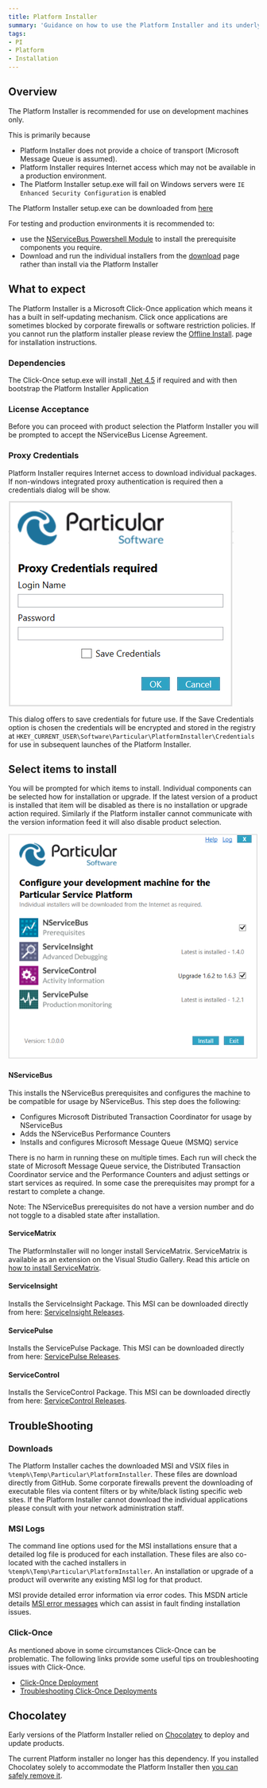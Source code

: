 ```yaml
---
title: Platform Installer
summary: 'Guidance on how to use the Platform Installer and its underlying components'
tags: 
- PI
- Platform
- Installation
---
```


## Overview

The Platform Installer is recommended for use on development machines only. 

This is primarily because

- Platform Installer does not provide a choice of transport (Microsoft Message Queue is assumed).
- Platform Installer requires Internet access which may not be available in a production environment.
- The Platform Installer setup.exe will fail on Windows servers were `IE Enhanced Security Configuration` is enabled

The Platform Installer setup.exe can be downloaded from [here](http://particular.net/start-platform-download)
    
For testing and production environments it is recommended to: 

- use the [NServiceBus Powershell Module](/nservicebus/operations/management-using-powershell.md) to install the prerequisite components you require. 
- Download and run the individual installers from the [download](http://particular.net/downloads) page rather than install via the Platform Installer


## What to expect 

The Platform Installer is a Microsoft Click-Once application which means it has a built in self-updating mechanism.  Click  once applications are sometimes blocked by corporate firewalls or software restriction policies. If you cannot run the platform installer please review the [Offline Install](offline.md). page for installation instructions.


### Dependencies

The Click-Once setup.exe will install [.Net 4.5](http://www.microsoft.com/en-au/download/details.aspx?id=40779)  if required and with then bootstrap the Platform Installer 
Application 


### License Acceptance

Before you can proceed with product selection the Platform Installer you will be prompted to accept the NServiceBus License Agreement.  

    
### Proxy Credentials

Platform Installer requires Internet access to download individual packages. If non-windows integrated proxy authentication is required then a credentials dialog will be show. 

![](save-credentials.png)

This dialog offers to save credentials for future use. 
If the Save Credentials option is chosen the credentials will be encrypted and stored in the registry at `HKEY_CURRENT_USER\Software\Particular\PlatformInstaller\Credentials` for use in subsequent launches of the Platform Installer.  


## Select items to install

You will be prompted for which items to install. Individual components can be selected how for installation or upgrade. If the latest version of a product is installed that item will be disabled as there is no installation or upgrade action required.  Similarly if the Platform installer cannot communicate with the version information feed it will also disable product selection.      

![](select-items.png)


#### NServiceBus

This installs the NServiceBus prerequisites and configures the machine to be compatible for usage by NServiceBus. 
This step does the following:

 * Configures Microsoft Distributed Transaction Coordinator for usage by NServiceBus 
 * Adds the NServiceBus Performance Counters
 * Installs and configures Microsoft Message Queue (MSMQ) service

There is no harm in running these on multiple times. Each run will check the state of Microsoft Message Queue service, the Distributed Transaction Coordinator service and the Performance Counters and adjust settings or start services as required. In some case the prerequisites may prompt for a restart to complete a change.

Note: The NServiceBus prerequisites do not have a version number and do not toggle to a disabled state after installation.


#### ServiceMatrix 

The PlatformInstaller will no longer install ServiceMatrix. ServiceMatrix is available as an extension on the Visual Studio Gallery. Read this article on [how to install ServiceMatrix](/servicematrix/installing-servicematrix-2.0.md). 

 
#### ServiceInsight

Installs the ServiceInsight Package.  This MSI can be downloaded directly from here: [ServiceInsight Releases](https://github.com/Particular/ServiceInsight/releases/latest).


#### ServicePulse

Installs the ServicePulse Package. This MSI can be downloaded directly from here: [ServicePulse Releases](https://github.com/Particular/ServicePulse/releases/latest).
    

#### ServiceControl

Installs the ServiceControl Package. This MSI can be downloaded directly from here: [ServiceControl Releases](https://github.com/Particular/ServiceControl/releases/latest).


## TroubleShooting

### Downloads 

The Platform Installer caches the downloaded MSI and VSIX files in `%temp%\Temp\Particular\PlatformInstaller`.  These files are download directly from GitHub.  Some corporate firewalls prevent the downloading of executable files via content filters or by white/black listing specific web sites. If the Platform Installer cannot download the individual applications please consult with your network administration staff.  


### MSI Logs

The command line options used for the MSI  installations ensure that a detailed log file is produced for each installation.  These files are also co-located with the cached installers in `%temp%\Temp\Particular\PlatformInstaller`.
An installation or upgrade of a product will overwrite any existing MSI log for that product. 

MSI provide detailed error information via error codes.  This MSDN article details [MSI error messages](https://msdn.microsoft.com/en-us/library/aa376931.aspx) which can assist in fault finding installation issues. 

### Click-Once 

As mentioned above in some circumstances Click-Once can be problematic.  The following links provide some useful tips on troubleshooting issues with Click-Once.

* [Click-Once Deployment](https://msdn.microsoft.com/en-us/library/t71a733d.aspx)
* [Troubleshooting Click-Once Deployments](https://msdn.microsoft.com/en-us/library/fb94w1t5.aspx)

## Chocolatey   

Early versions of the Platform Installer relied on [Chocolatey](https://chocolatey.org) to deploy and update products.

The current Platform installer no longer has this dependency.  If you installed Chocolatey solely to accommodate the Platform Installer then [you can safely remove it](https://github.com/chocolatey/choco/wiki/Uninstallation).


